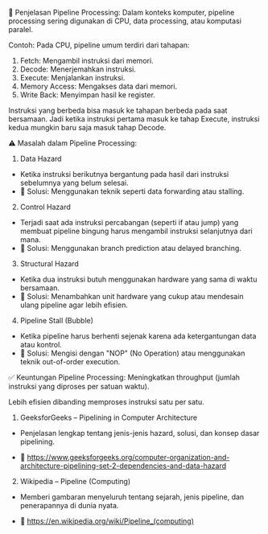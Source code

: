 
🔧 Penjelasan Pipeline Processing:
Dalam konteks komputer, pipeline processing sering digunakan di CPU, data processing, atau komputasi paralel.

Contoh:
Pada CPU, pipeline umum terdiri dari tahapan:

1. Fetch: Mengambil instruksi dari memori.
2. Decode: Menerjemahkan instruksi.
3. Execute: Menjalankan instruksi.
4. Memory Access: Mengakses data dari memori.
5. Write Back: Menyimpan hasil ke register.

Instruksi yang berbeda bisa masuk ke tahapan berbeda pada saat bersamaan. Jadi ketika instruksi pertama masuk ke tahap Execute, instruksi kedua mungkin baru saja masuk tahap Decode.

⚠️ Masalah dalam Pipeline Processing:
1. Data Hazard
 - Ketika instruksi berikutnya bergantung pada hasil dari instruksi sebelumnya yang belum selesai.
 - 🔧 Solusi: Menggunakan teknik seperti data forwarding atau stalling.
   
2. Control Hazard
- Terjadi saat ada instruksi percabangan (seperti if atau jump) yang membuat pipeline bingung harus mengambil instruksi selanjutnya dari mana.
- 🔧 Solusi: Menggunakan branch prediction atau delayed branching.

3. Structural Hazard
- Ketika dua instruksi butuh menggunakan hardware yang sama di waktu bersamaan.
- 🔧 Solusi: Menambahkan unit hardware yang cukup atau mendesain ulang pipeline agar lebih efisien.
  
4. Pipeline Stall (Bubble)
- Ketika pipeline harus berhenti sejenak karena ada ketergantungan data atau kontrol.
- 🔧 Solusi: Mengisi dengan "NOP" (No Operation) atau menggunakan teknik out-of-order execution.

✅ Keuntungan Pipeline Processing:
Meningkatkan throughput (jumlah instruksi yang diproses per satuan waktu).

Lebih efisien dibanding memproses instruksi satu per satu.

1. GeeksforGeeks – Pipelining in Computer Architecture
- Penjelasan lengkap tentang jenis-jenis hazard, solusi, dan konsep dasar pipelining.

- 🔗 https://www.geeksforgeeks.org/computer-organization-and-architecture-pipelining-set-2-dependencies-and-data-hazard

 2. Wikipedia – Pipeline (Computing)
- Memberi gambaran menyeluruh tentang sejarah, jenis pipeline, dan penerapannya di dunia nyata.

- 🔗 https://en.wikipedia.org/wiki/Pipeline_(computing)

